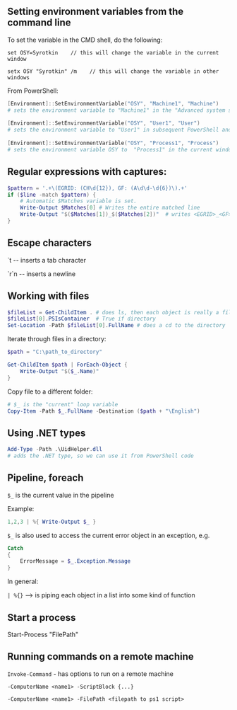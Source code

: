 ## Setting environment variables from the command line
To set the variable in the CMD shell, do the following:

    set OSY=Syrotkin    // this will change the variable in the current window

    setx OSY "Syrotkin" /m    // this will change the variable in other windows

From PowerShell:
```powershell
[Environment]::SetEnvironmentVariable("OSY", "Machine1", "Machine")
# sets the environment variable to "Machine1" in the "Advanced system settings" (where I would normally set Environment variables)
	
[Environment]::SetEnvironmentVariable("OSY", "User1", "User")
# sets the environment variable to "User1" in subsequent PowerShell and cmd windows
	
[Environment]::SetEnvironmentVariable("OSY", "Process1", "Process")
# sets the environment variable OSY to  "Process1" in the current window (only)
```

## Regular expressions with captures:

```powershell
$pattern = '.+\(EGRID: (CH\d{12}), GF: (A\d\d-\d{6})\).+'
if ($line -match $pattern) {
	# Automatic $Matches variable is set.
	Write-Output $Matches[0] # Writes the entire matched line
	Write-Output "$($Matches[1])_$($Matches[2])"  # writes <EGRID>_<GF>
}
```
	
	
## Escape characters

\`t -- inserts a tab character

\`r`n -- inserts a newline

## Working with files

```powershell
$fileList = Get-ChildItem . # does ls, then each object is really a file, you can query its properties.
$fileList[0].PSIsContainer  # True if directory
Set-Location -Path $fileList[0].FullName # does a cd to the directory
```

Iterate through files in a directory:

```powershell
$path = "C:\path_to_directory"

Get-ChildItem $path | ForEach-Object {
    Write-Output "$($_.Name)" 
}
```

Copy file to a different folder:
```powershell
# $_ is the "current" loop variable
Copy-Item -Path $_.FullName -Destination ($path + "\English")
```


## Using .NET types
```powershell
Add-Type -Path .\UidHelper.dll
# adds the .NET type, so we can use it from PowerShell code
```	


## Pipeline, foreach
`$_` is the current value in the pipeline

Example:
```powershell
1,2,3 | %{ Write-Output $_ } 
```
	
`$_` is also used to access the current error object in an exception, e.g.
```powershell
Catch 
{
	ErrorMessage = $_.Exception.Message
}
```
	
In general:

`| %{}`  --> is piping each object in a list into some kind of function 
	
	
## Start a process
Start-Process "FilePath"


## Running commands on a remote machine

`Invoke-Command` - has options to run on a remote machine

`-ComputerName <name1> -ScriptBlock {...}`

`-ComputerName <name1> -FilePath <filepath to ps1 script>`
